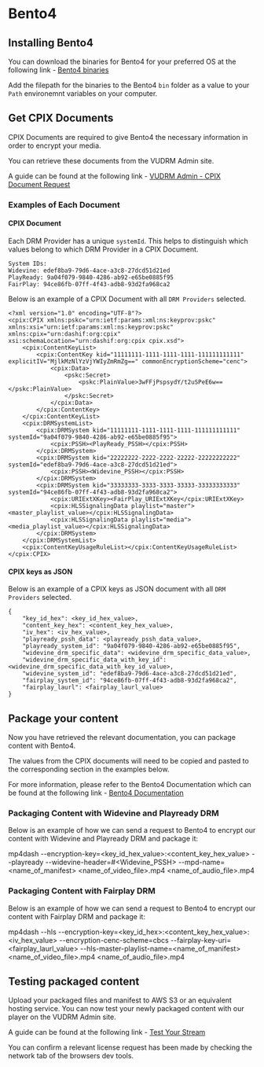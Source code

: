 # Bento4

## Installing Bento4

You can download the binaries for Bento4 for your preferred OS at the following link - [Bento4 binaries](https://www.bento4.com/downloads/)

Add the filepath for the binaries to the Bento4 `bin` folder as a value to your `Path` environemnt variables on your computer.

## Get CPIX Documents

CPIX Documents are required to give Bento4 the necessary information in order to encrypt your media.

You can retrieve these documents from the VUDRM Admin site. 

A guide can be found at the following link - [VUDRM Admin - CPIX Document Request](https://docs.vualto.com/projects/vudrm/en/latest/UserGuide/VUDRM-Admin.html#vudrm-encryption-keys)

### Examples of Each Document

#### CPIX Document

Each DRM Provider has a unique `systemId`. This helps to distinguish which values belong to which DRM Provider in a CPIX Document. 

```
System IDs:
Widevine: edef8ba9-79d6-4ace-a3c8-27dcd51d21ed
PlayReady: 9a04f079-9840-4286-ab92-e65be0885f95
FairPlay: 94ce86fb-07ff-4f43-adb8-93d2fa968ca2
```

Below is an example of a CPIX Document with all `DRM Providers` selected. 

```
<?xml version="1.0" encoding="UTF-8"?>
<cpix:CPIX xmlns:pskc="urn:ietf:params:xml:ns:keyprov:pskc" xmlns:xsi="urn:ietf:params:xml:ns:keyprov:pskc" xmlns:cpix="urn:dashif:org:cpix" xsi:schemaLocation="urn:dashif:org:cpix cpix.xsd">
    <cpix:ContentKeyList>
        <cpix:ContentKey kid="11111111-1111-1111-1111-111111111111" explicitIV="MjlkMzNlYzVjYWIyZmRmZg==" commonEncryptionScheme="cenc">
            <cpix:Data>
                <pskc:Secret>
                    <pskc:PlainValue>3wFFjPspsydY/t2uSPeE6w==</pskc:PlainValue>
                </pskc:Secret>
            </cpix:Data>
        </cpix:ContentKey>
    </cpix:ContentKeyList>
    <cpix:DRMSystemList>
        <cpix:DRMSystem kid="11111111-1111-1111-1111-111111111111" systemId="9a04f079-9840-4286-ab92-e65be0885f95">
            <cpix:PSSH><PlayReady_PSSH></cpix:PSSH>
        </cpix:DRMSystem>
        <cpix:DRMSystem kid="22222222-2222-2222-22222-22222222222" systemId="edef8ba9-79d6-4ace-a3c8-27dcd51d21ed">
            <cpix:PSSH><Widevine_PSSH></cpix:PSSH>
        </cpix:DRMSystem>
        <cpix:DRMSystem kid="33333333-3333-3333-33333-33333333333" systemId="94ce86fb-07ff-4f43-adb8-93d2fa968ca2">
            <cpix:URIExtXKey><FairPlay_URIExtXKey</cpix:URIExtXKey>
            <cpix:HLSSignalingData playlist="master"><master_playlist_value></cpix:HLSSignalingData>
            <cpix:HLSSignalingData playlist="media"><media_playlist_value></cpix:HLSSignalingData>
        </cpix:DRMSystem>
    </cpix:DRMSystemList>
    <cpix:ContentKeyUsageRuleList></cpix:ContentKeyUsageRuleList>
</cpix:CPIX>
```

#### CPIX keys as JSON

Below is an example of a CPIX keys as JSON document with all `DRM Providers` selected. 

```text
{
    "key_id_hex": <key_id_hex_value>,
    "content_key_hex": <content_key_hex_value>,
    "iv_hex": <iv_hex_value>,
    "playready_pssh_data": <playready_pssh_data_value>,
    "playready_system_id": "9a04f079-9840-4286-ab92-e65be0885f95",
    "widevine_drm_specific_data": <widevine_drm_specific_data_value>,
    "widevine_drm_specific_data_with_key_id": <widevine_drm_specific_data_with_key_id_value>,
    "widevine_system_id": "edef8ba9-79d6-4ace-a3c8-27dcd51d21ed",
    "fairplay_system_id": "94ce86fb-07ff-4f43-adb8-93d2fa968ca2",
    "fairplay_laurl": <fairplay_laurl_value>
}
```

## Package your content

Now you have retrieved the relevant documentation, you can package content with Bento4.

The values from the CPIX documents will need to be copied and pasted to the corresponding section in the examples below.

For more information, please refer to the Bento4 Documentation which can be found at the following link - [Bento4 Documentation](https://www.bento4.com/documentation/mp4dash/)

### Packaging Content with Widevine and Playready DRM

Below is an example of how we can send a request to Bento4 to encrypt our content with Widevine and Playready DRM and package it:

mp4dash --encryption-key=<key_id_hex_value>:<content_key_hex_value> --playready --widevine-header=#<Widevine_PSSH> --mpd-name=<name_of_manifest> <name_of_video_file>.mp4 <name_of_audio_file>.mp4

### Packaging Content with Fairplay DRM

Below is an example of how we can send a request to Bento4 to encrypt our content with Fairplay DRM and package it:

mp4dash --hls --encryption-key=<key_id_hex>:<content_key_hex_value>:<iv_hex_value> --encryption-cenc-scheme=cbcs --fairplay-key-uri=<fairplay_laurl_value> --hls-master-playlist-name=<name_of_manifest> <name_of_video_file>.mp4 <name_of_audio_file>.mp4

## Testing packaged content

Upload your packaged files and manifest to AWS S3 or an equivalent hosting service. You can now test your newly packaged content with our player on the VUDRM Admin site.

A guide can be found at the following link - [Test Your Stream](https://docs.vualto.com/projects/vudrm/en/latest/UserGuide/VUDRM-Admin.html#test-your-stream)

You can confirm a relevant license request has been made by checking the network tab of the browsers dev tools.